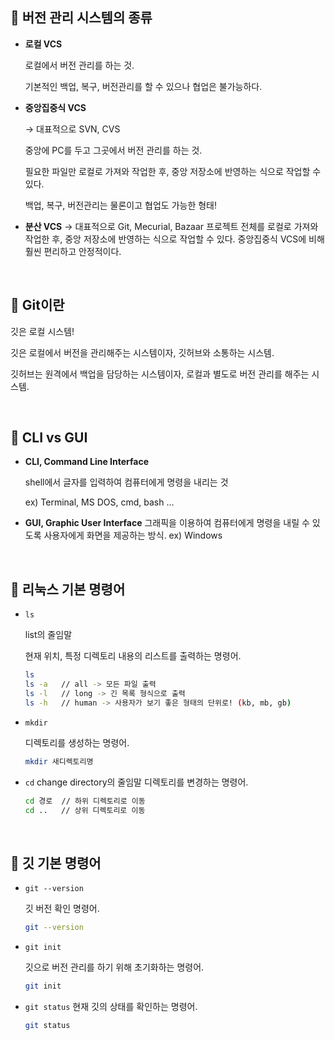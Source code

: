## 📍 버전 관리 시스템의 종류

- **로컬 VCS**

  로컬에서 버전 관리를 하는 것.

  기본적인 백업, 복구, 버전관리를 할 수 있으나 협업은 불가능하다.

- **중앙집중식 VCS**

  → 대표적으로 SVN, CVS

  중앙에 PC를 두고 그곳에서 버전 관리를 하는 것.

  필요한 파일만 로컬로 가져와 작업한 후, 중앙 저장소에 반영하는 식으로 작업할 수 있다.

  백업, 복구, 버전관리는 물론이고 협업도 가능한 형태!

- **분산 VCS**
  → 대표적으로 Git, Mecurial, Bazaar
  프로젝트 전체를 로컬로 가져와 작업한 후, 중앙 저장소에 반영하는 식으로 작업할 수 있다.
  중앙집중식 VCS에 비해 훨씬 편리하고 안정적이다.

<br />

## 📍 Git이란

깃은 로컬 시스템!

깃은 로컬에서 버전을 관리해주는 시스템이자, 깃허브와 소통하는 시스템.

깃허브는 원격에서 백업을 담당하는 시스템이자, 로컬과 별도로 버전 관리를 해주는 시스템.

<br />

## 📍 CLI vs GUI

- **CLI, Command Line Interface**

  shell에서 글자를 입력하여 컴퓨터에게 명령을 내리는 것

  ex) Terminal, MS DOS, cmd, bash …

- **GUI, Graphic User Interface**
  그래픽을 이용하여 컴퓨터에게 명령을 내릴 수 있도록 사용자에게 화면을 제공하는 방식.
  ex) Windows

<br />

## 📍 리눅스 기본 명령어

- `ls`

  list의 줄임말

  현재 위치, 특정 디렉토리 내용의 리스트를 출력하는 명령어.

  ```bash
  ls
  ls -a   // all -> 모든 파일 출력
  ls -l   // long -> 긴 목록 형식으로 출력
  ls -h   // human -> 사용자가 보기 좋은 형태의 단위로! (kb, mb, gb)
  ```

- `mkdir`

  디렉토리를 생성하는 명령어.

  ```bash
  mkdir 새디렉토리명
  ```

- `cd`
  change directory의 줄임말
  디렉토리를 변경하는 명령어.
  ```bash
  cd 경로  // 하위 디렉토리로 이동
  cd ..   // 상위 디렉토리로 이동
  ```

<br />

## 📍 깃 기본 명령어

- `git --version`

  깃 버전 확인 명령어.

  ```bash
  git --version
  ```

- `git init`

  깃으로 버전 관리를 하기 위해 초기화하는 명령어.

  ```bash
  git init
  ```

- `git status`
  현재 깃의 상태를 확인하는 명령어.
  ```bash
  git status
  ```

<br />
